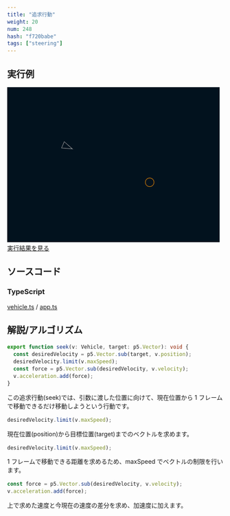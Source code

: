 ```yaml
---
title: "追求行動"
weight: 20
num: 248
hash: "f720babe"
tags: ["steering"]
---
```


## 実行例

![](./static/images/f720babe/0.png)
[実行結果を見る](./static/play/f720babe/index.html)

## ソースコード

### TypeScript

[vehicle.ts](./static/code/f720babe/vehicle.ts) / [app.ts](./static/code/f720babe/app.ts)

## 解説/アルゴリズム

```typescript
export function seek(v: Vehicle, target: p5.Vector): void {
  const desiredVelocity = p5.Vector.sub(target, v.position);
  desiredVelocity.limit(v.maxSpeed);
  const force = p5.Vector.sub(desiredVelocity, v.velocity);
  v.acceleration.add(force);
}
```

この追求行動(seek)では、引数に渡した位置に向けて、現在位置から 1 フレームで移動できるだけ移動しようという行動です。

```typescript
desiredVelocity.limit(v.maxSpeed);
```

現在位置(position)から目標位置(target)までのベクトルを求めます。

```typescript
desiredVelocity.limit(v.maxSpeed);
```

1 フレームで移動できる距離を求めるため、maxSpeed でベクトルの制限を行います。

```typescript
const force = p5.Vector.sub(desiredVelocity, v.velocity);
v.acceleration.add(force);
```

上で求めた速度と今現在の速度の差分を求め、加速度に加えます。
